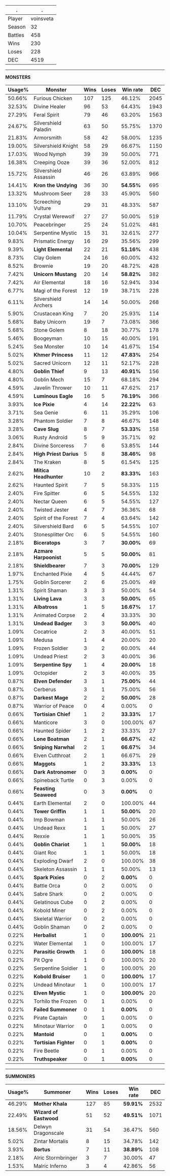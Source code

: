 .|.
|-|-
Player|voinsveta
Season|32
Battles|458
Wins|230
Loses|228
DEC|4519

---
**MONSTERS**

Usage%|Monster|Wins|Loses|Win rate|DEC|
-|-|-|-|-|-|
50.66%|Furious Chicken|107|125|46.12%|2045|
32.53%|Divine Healer|96|53|64.43%|1943|
27.29%|Feral Spirit|79|46|63.20%|1563|
24.67%|Silvershield Paladin|63|50|55.75%|1370|
21.83%|Armorsmith|58|42|58.00%|1235|
19.00%|Silvershield Knight|58|29|66.67%|1150|
17.03%|Wood Nymph|39|39|50.00%|771|
16.38%|Creeping Ooze|39|36|52.00%|812|
15.72%|Silvershield Assassin|46|26|63.89%|966|
14.41%|**Kron the Undying**|36|30|**54.55%**|695|
13.32%|Mushroom Seer|28|33|45.90%|560|
13.10%|Screeching Vulture|29|31|48.33%|587|
11.79%|Crystal Werewolf|27|27|50.00%|519|
10.70%|Peacebringer|25|24|51.02%|481|
10.04%|Serpentine Mystic|15|31|32.61%|277|
9.83%|Prismatic Energy|16|29|35.56%|299|
9.39%|**Light Elemental**|22|21|**51.16%**|438|
8.73%|Clay Golem|24|16|60.00%|432|
8.52%|Brownie|19|20|48.72%|428|
7.42%|**Unicorn Mustang**|20|14|**58.82%**|382|
7.42%|Air Elemental|18|16|52.94%|334|
6.77%|Magi of the Forest|12|19|38.71%|228|
6.11%|Silvershield Archers|14|14|50.00%|268|
5.90%|Crustacean King|7|20|25.93%|114|
5.68%|Baby Unicorn|19|7|73.08%|366|
5.68%|Stone Golem|8|18|30.77%|178|
5.46%|Boogeyman|10|15|40.00%|191|
5.24%|Sea Monster|10|14|41.67%|154|
5.02%|**Khmer Princess**|11|12|**47.83%**|254|
5.02%|Sacred Unicorn|12|11|52.17%|228|
4.80%|**Goblin Thief**|9|13|**40.91%**|156|
4.80%|Goblin Mech|15|7|68.18%|294|
4.59%|Javelin Thrower|10|11|47.62%|217|
4.59%|**Luminous Eagle**|16|5|**76.19%**|366|
3.93%|**Ice Pixie**|4|14|**22.22%**|63|
3.71%|Sea Genie|6|11|35.29%|106|
3.28%|Phantom Soldier|7|8|46.67%|148|
3.28%|**Cave Slug**|8|7|**53.33%**|158|
3.06%|Rusty Android|5|9|35.71%|92|
2.84%|Divine Sorceress|7|6|53.85%|144|
2.84%|**High Priest Darius**|5|8|**38.46%**|98|
2.84%|The Kraken|8|5|61.54%|125|
2.62%|**Mitica Headhunter**|10|2|**83.33%**|163|
2.62%|Haunted Spirit|7|5|58.33%|115|
2.40%|Fire Spitter|6|5|54.55%|132|
2.40%|Nectar Queen|6|5|54.55%|127|
2.40%|Twisted Jester|4|7|36.36%|68|
2.40%|Spirit of the Forest|7|4|63.64%|142|
2.40%|Silvershield Bard|6|5|54.55%|107|
2.40%|Stonesplitter Orc|6|5|54.55%|160|
2.18%|**Biceratops**|3|7|**30.00%**|69|
2.18%|**Azmare Harpoonist**|5|5|**50.00%**|81|
2.18%|**Shieldbearer**|7|3|**70.00%**|129|
1.97%|Enchanted Pixie|4|5|44.44%|67|
1.75%|Goblin Sorcerer|2|6|25.00%|49|
1.31%|Spirit Shaman|3|3|50.00%|54|
1.31%|**Living Lava**|3|3|**50.00%**|65|
1.31%|**Albatross**|1|5|**16.67%**|17|
1.31%|Animated Corpse|2|4|33.33%|30|
1.31%|**Undead Badger**|3|3|**50.00%**|40|
1.09%|Cocatrice|2|3|40.00%|51|
1.09%|Medusa|1|4|20.00%|20|
1.09%|Frozen Soldier|3|2|60.00%|44|
1.09%|Undead Priest|2|3|40.00%|36|
1.09%|**Serpentine Spy**|1|4|**20.00%**|18|
1.09%|Octopider|2|3|40.00%|35|
0.87%|**Elven Defender**|3|1|**75.00%**|44|
0.87%|Cerberus|3|1|75.00%|56|
0.87%|**Darkest Mage**|2|2|**50.00%**|28|
0.87%|Warrior of Peace|0|4|0.00%|0|
0.66%|**Tortisian Chief**|1|2|**33.33%**|17|
0.66%|Manticore|3|0|100.00%|67|
0.66%|Haunted Spider|1|2|33.33%|27|
0.66%|**Lone Boatman**|2|1|**66.67%**|42|
0.66%|**Sniping Narwhal**|2|1|**66.67%**|34|
0.66%|Elven Cutthroat|2|1|66.67%|29|
0.66%|**Maggots**|1|2|**33.33%**|13|
0.66%|**Dark Astronomer**|0|3|**0.00%**|0|
0.66%|Spineback Turtle|0|3|0.00%|0|
0.66%|**Feasting Seaweed**|0|3|**0.00%**|0|
0.44%|Earth Elemental|2|0|100.00%|44|
0.44%|**Tower Griffin**|1|1|**50.00%**|20|
0.44%|Imp Bowman|1|1|50.00%|26|
0.44%|Undead Rexx|1|1|50.00%|27|
0.44%|Rexxie|1|1|50.00%|35|
0.44%|**Goblin Chariot**|1|1|**50.00%**|18|
0.44%|Giant Roc|1|1|50.00%|18|
0.44%|Exploding Dwarf|2|0|100.00%|38|
0.44%|Skeleton Assassin|1|1|50.00%|13|
0.44%|**Spark Pixies**|0|2|**0.00%**|0|
0.44%|Battle Orca|0|2|0.00%|0|
0.44%|Sabre Shark|0|2|0.00%|0|
0.44%|Gelatinous Cube|0|2|0.00%|0|
0.44%|Kobold Miner|0|2|0.00%|0|
0.44%|Skeletal Warrior|0|2|0.00%|0|
0.44%|Goblin Shaman|0|2|0.00%|0|
0.22%|**Herbalist**|1|0|**100.00%**|21|
0.22%|Water Elemental|1|0|100.00%|17|
0.22%|**Parasitic Growth**|1|0|**100.00%**|18|
0.22%|Pit Ogre|1|0|100.00%|20|
0.22%|Serpentine Soldier|1|0|100.00%|20|
0.22%|**Kobold Bruiser**|1|0|**100.00%**|17|
0.22%|Undead Minotaur|1|0|100.00%|17|
0.22%|**Elven Mystic**|1|0|**100.00%**|20|
0.22%|Torhilo the Frozen|0|1|0.00%|0|
0.22%|**Failed Summoner**|0|1|**0.00%**|0|
0.22%|Pirate Captain|0|1|0.00%|0|
0.22%|Minotaur Warrior|0|1|0.00%|0|
0.22%|**Mantoid**|0|1|**0.00%**|0|
0.22%|**Tortisian Fighter**|0|1|**0.00%**|0|
0.22%|Fire Beetle|0|1|0.00%|0|
0.22%|**Truthspeaker**|0|1|**0.00%**|0|

---
**SUMMONERS**

Usage%|Summoner|Wins|Loses|Win rate|DEC|
-|-|-|-|-|-|
46.29%|**Mother Khala**|127|85|**59.91%**|2532|
22.49%|**Wizard of Eastwood**|51|52|**49.51%**|1071|
18.56%|Delwyn Dragonscale|31|54|36.47%|560|
5.02%|Zintar Mortalis|8|15|34.78%|142|
3.93%|**Bortus**|7|11|**38.89%**|108|
2.18%|Alric Stormbringer|3|7|30.00%|47|
1.53%|Malric Inferno|3|4|42.86%|56|
